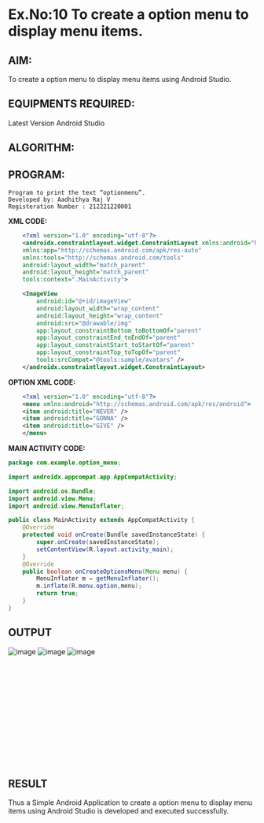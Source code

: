 # Ex.No:10 To create a option menu to display menu items.


## AIM:

To create a option menu to display menu items using Android Studio.

## EQUIPMENTS REQUIRED:

Latest Version Android Studio

## ALGORITHM:



## PROGRAM:
```
Program to print the text “optionmenu”.
Developed by: Aadhithya Raj V
Registeration Number : 212221220001
```

**XML CODE:**
```xml
    <?xml version="1.0" encoding="utf-8"?>
    <androidx.constraintlayout.widget.ConstraintLayout xmlns:android="http://schemas.android.com/apk/res/android"
    xmlns:app="http://schemas.android.com/apk/res-auto"
    xmlns:tools="http://schemas.android.com/tools"
    android:layout_width="match_parent"
    android:layout_height="match_parent"
    tools:context=".MainActivity">

    <ImageView
        android:id="@+id/imageView"
        android:layout_width="wrap_content"
        android:layout_height="wrap_content"
        android:src="@drawable/img"
        app:layout_constraintBottom_toBottomOf="parent"
        app:layout_constraintEnd_toEndOf="parent"
        app:layout_constraintStart_toStartOf="parent"
        app:layout_constraintTop_toTopOf="parent"
        tools:srcCompat="@tools:sample/avatars" />
    </androidx.constraintlayout.widget.ConstraintLayout>
```    
**OPTION XML CODE:**
```xml
    <?xml version="1.0" encoding="utf-8"?>
    <menu xmlns:android="http://schemas.android.com/apk/res/android">
    <item android:title="NEVER" />
    <item android:title="GONNA" />
    <item android:title="GIVE" />
    </menu>
```
**MAIN ACTIVITY CODE:**
```java
package com.example.option_menu;

import androidx.appcompat.app.AppCompatActivity;

import android.os.Bundle;
import android.view.Menu;
import android.view.MenuInflater;

public class MainActivity extends AppCompatActivity {
    @Override
    protected void onCreate(Bundle savedInstanceState) {
        super.onCreate(savedInstanceState);
        setContentView(R.layout.activity_main);
    }
    @Override
    public boolean onCreateOptionsMenu(Menu menu) {
        MenuInflater m = getMenuInflater();
        m.inflate(R.menu.option,menu);
        return true;
    }
}
```
## OUTPUT
![image](https://github.com/knight7080/Mobile-Application-Development/assets/88542035/be7fbb37-4a9c-490a-b8c2-bcd2f43594ea)
![image](https://github.com/knight7080/Mobile-Application-Development/assets/88542035/633e9506-11f7-44a5-83e8-d65409413868)
![image](https://github.com/knight7080/Mobile-Application-Development/assets/88542035/12166374-887a-4048-adba-fa7db893f22c)


<br><br><br><br><br><br><br><br><br><br><br><br>




## RESULT
Thus a Simple Android Application to create a option menu to display menu items using Android Studio is developed and executed successfully.
